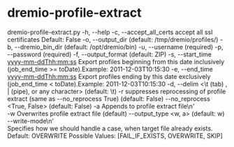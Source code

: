 # dremio-profile-extract

dremio-profile-extract.py <options below>
   -h, --help
   -c, --accept_all_certs
      accept all ssl certificates
      Default: False
   -o, --output_dir <profile output dir> (default: /tmp/dremio/profiles/)
   -b, --dremio_bin_dir <Dremio bin directory> (default: /opt/dremio/bin)
   -u, --username <admin username> (required)
   -p, --password <admin password> (required)
   -f, --output_format <ZIP or JSON> (default: ZIP)
   -s, --start_time <yyyy-mm-ddThh:mm:ss>
       Export profiles beginning from this date inclusively (job_end_time >=
       toDate).Example: 2011-12-03T10:15:30
   -e, --end_time <yyyy-mm-ddThh:mm:ss>
       Export profiles ending by this date exclusively (job_end_time <
       toDate).Example: 2011-12-03T10:15:30
   -d, --delim  <\\t (tab) , | (pipe), or any character> (default: \\t)
   -r  suppresses reprocessing of profile extract (same as --no_reprocess True)  (default: False)
   --no_reprocess <True, False> (default: False)
   -a  Appends to profile extract file\n' \
   -w  Overwrites profile extract file (default)
   --output_type <w, a> (default: w)
   --write-mode\n' \
     Specifies how we should handle a case, when target file already exists.
     Default: OVERWRITE Possible Values: [FAIL_IF_EXISTS, OVERWRITE, SKIP]
